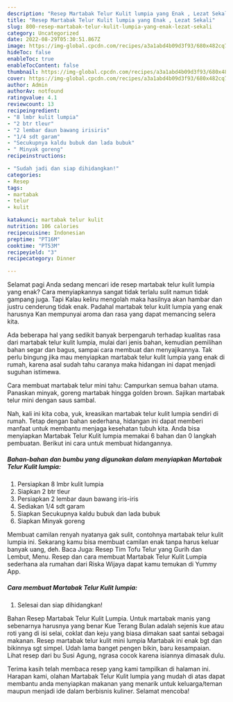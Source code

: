 ```yaml
---
description: "Resep Martabak Telur Kulit lumpia yang Enak , Lezat Sekali"
title: "Resep Martabak Telur Kulit lumpia yang Enak , Lezat Sekali"
slug: 800-resep-martabak-telur-kulit-lumpia-yang-enak-lezat-sekali
category: Uncategorized
date: 2022-08-29T05:30:51.867Z
image: https://img-global.cpcdn.com/recipes/a3a1abd4b09d3f93/680x482cq70/martabak-telur-kulit-lumpia-foto-resep-utama.jpg
hideToc: false
enableToc: true
enableTocContent: false
thumbnail: https://img-global.cpcdn.com/recipes/a3a1abd4b09d3f93/680x482cq70/martabak-telur-kulit-lumpia-foto-resep-utama.jpg
cover: https://img-global.cpcdn.com/recipes/a3a1abd4b09d3f93/680x482cq70/martabak-telur-kulit-lumpia-foto-resep-utama.jpg
author: Admin
authorAv: notfound
ratingvalue: 4.1
reviewcount: 13
recipeingredient:
- "8 lmbr kulit lumpia"
- "2 btr tleur"
- "2 lembar daun bawang irisiris"
- "1/4 sdt garam"
- "Secukupnya kaldu bubuk dan lada bubuk"
- " Minyak goreng"
recipeinstructions:

- "Sudah jadi dan siap dihidangkan!"
categories:
- Resep
tags:
- martabak
- telur
- kulit

katakunci: martabak telur kulit 
nutrition: 106 calories
recipecuisine: Indonesian
preptime: "PT16M"
cooktime: "PT53M"
recipeyield: "3"
recipecategory: Dinner

---
```



Selamat pagi Anda sedang mencari ide resep martabak telur kulit lumpia yang enak? Cara menyiapkannya sangat tidak terlalu sulit namun tidak gampang juga. Tapi Kalau keliru mengolah maka hasilnya akan hambar dan justru cenderung tidak enak. Padahal martabak telur kulit lumpia yang enak harusnya Kan mempunyai aroma dan rasa yang dapat memancing selera kita.


Ada beberapa hal yang sedikit banyak berpengaruh terhadap kualitas rasa dari martabak telur kulit lumpia, mulai dari jenis bahan, kemudian pemilihan bahan segar dan bagus, sampai cara membuat dan menyajikannya. Tak perlu bingung jika mau menyiapkan martabak telur kulit lumpia yang enak di rumah, karena asal sudah tahu caranya maka hidangan ini dapat menjadi suguhan istimewa.

Cara membuat martabak telur mini tahu: Campurkan semua bahan utama. Panaskan minyak, goreng martabak hingga golden brown. Sajikan martabak telur mini dengan saus sambal.


Nah, kali ini kita coba, yuk, kreasikan martabak telur kulit lumpia sendiri di rumah. Tetap dengan bahan sederhana, hidangan ini dapat memberi manfaat untuk membantu menjaga kesehatan tubuh kita. Anda bisa menyiapkan Martabak Telur Kulit lumpia memakai 6 bahan dan 0 langkah pembuatan. Berikut ini cara untuk membuat hidangannya.

<!--inarticleads1-->

##### Bahan-bahan dan bumbu yang digunakan dalam menyiapkan Martabak Telur Kulit lumpia:

1. Persiapkan 8 lmbr kulit lumpia
1. Siapkan 2 btr tleur
1. Persiapkan 2 lembar daun bawang iris-iris
1. Sediakan 1/4 sdt garam
1. Siapkan Secukupnya kaldu bubuk dan lada bubuk
1. Siapkan  Minyak goreng


Membuat camilan renyah nyatanya gak sulit, contohnya martabak telur kulit lumpia ini. Sekarang kamu bisa membuat camilan enak tanpa harus keluar banyak uang, deh. Baca Juga: Resep Tim Tofu Telur yang Gurih dan Lembut, Menu. Resep dan cara membuat Martabak Telur Kulit Lumpia sederhana ala rumahan dari Riska Wijaya dapat kamu temukan di Yummy App. 

<!--inarticleads2-->

##### Cara membuat Martabak Telur Kulit lumpia:


1. Selesai dan siap dihidangkan!

Bahan Resep Martabak Telur Kulit Lumpia. Untuk martabak manis yang sebenarnya harusnya yang benar Kue Terang Bulan adalah sejenis kue atau roti yang di isi selai, coklat dan keju yang biasa dimakan saat santai sebagai makanan. Resep martabak telur kulit mini lumpia Martabak ini enak bgt dan bikinnya sgt simpel. Udah lama banget pengen bikin, baru kesampaian. Lihat resep dari bu Susi Agung, ngrasa cocok karena isiannya dimasak dulu. 

Terima kasih telah membaca resep yang kami tampilkan di halaman ini. Harapan kami, olahan Martabak Telur Kulit lumpia yang mudah di atas dapat membantu anda menyiapkan makanan yang menarik untuk keluarga/teman maupun menjadi ide dalam berbisnis kuliner. Selamat mencoba!
